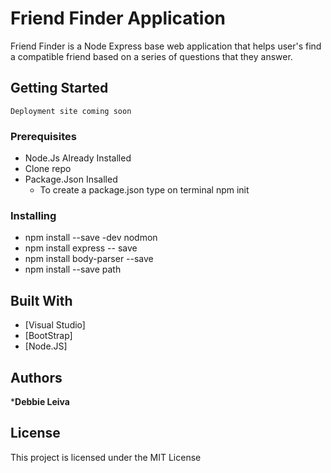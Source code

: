 # Friend Finder Application

Friend Finder is a Node Express base web application that helps user's find a compatible friend based on a series of questions that they answer.  

## Getting Started

    Deployment site coming soon

### Prerequisites
   * Node.Js Already Installed
   * Clone repo 
   * Package.Json Insalled
        * To create a package.json type on terminal npm init 

### Installing 
   * npm install --save -dev nodmon   
   * npm install express -- save
   * npm install body-parser --save
   * npm install --save path


## Built With

* [Visual Studio]
* [BootStrap]
* [Node.JS]

## Authors

***Debbie Leiva**

## License

This project is licensed under the MIT License 



   


